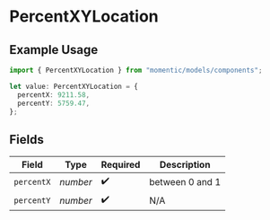 # PercentXYLocation

## Example Usage

```typescript
import { PercentXYLocation } from "momentic/models/components";

let value: PercentXYLocation = {
  percentX: 9211.58,
  percentY: 5759.47,
};
```

## Fields

| Field              | Type               | Required           | Description        |
| ------------------ | ------------------ | ------------------ | ------------------ |
| `percentX`         | *number*           | :heavy_check_mark: | between 0 and 1    |
| `percentY`         | *number*           | :heavy_check_mark: | N/A                |